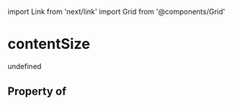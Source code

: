 import Link from 'next/link'
import Grid from '@components/Grid'

# contentSize

undefined

## Property of



